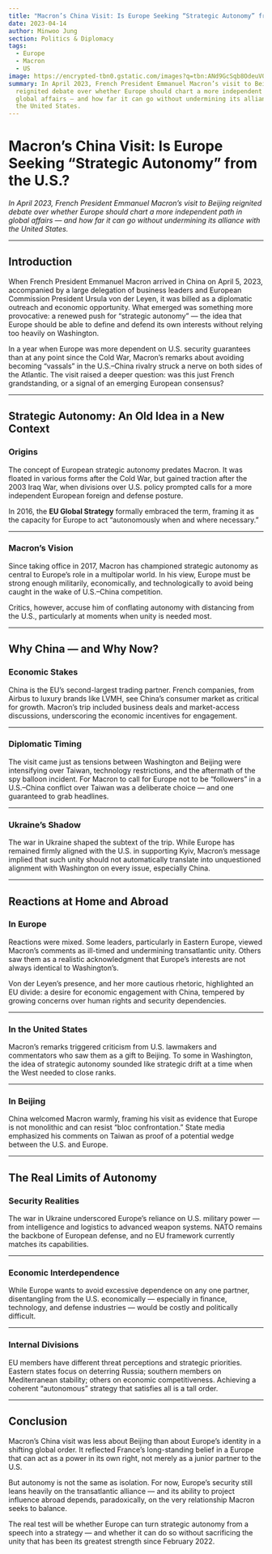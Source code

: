 ```yaml
---
title: "Macron’s China Visit: Is Europe Seeking “Strategic Autonomy” from the U.S.?"
date: 2023-04-14
author: Minwoo Jung
section: Politics & Diplomacy
tags:
  - Europe
  - Macron
  - US
image: https://encrypted-tbn0.gstatic.com/images?q=tbn:ANd9GcSqb8OdeuV0dBTSPaMsEK_GDhZ8X1aEi4mBGw&s
summary: In April 2023, French President Emmanuel Macron’s visit to Beijing
  reignited debate over whether Europe should chart a more independent path in
  global affairs — and how far it can go without undermining its alliance with
  the United States.
---
```

# Macron’s China Visit: Is Europe Seeking “Strategic Autonomy” from the U.S.?

*In April 2023, French President Emmanuel Macron’s visit to Beijing reignited debate over whether Europe should chart a more independent path in global affairs — and how far it can go without undermining its alliance with the United States.*

---

## Introduction

When French President Emmanuel Macron arrived in China on April 5, 2023, accompanied by a large delegation of business leaders and European Commission President Ursula von der Leyen, it was billed as a diplomatic outreach and economic opportunity. What emerged was something more provocative: a renewed push for “strategic autonomy” — the idea that Europe should be able to define and defend its own interests without relying too heavily on Washington.

In a year when Europe was more dependent on U.S. security guarantees than at any point since the Cold War, Macron’s remarks about avoiding becoming “vassals” in the U.S.–China rivalry struck a nerve on both sides of the Atlantic. The visit raised a deeper question: was this just French grandstanding, or a signal of an emerging European consensus?

---

## Strategic Autonomy: An Old Idea in a New Context

### Origins

The concept of European strategic autonomy predates Macron. It was floated in various forms after the Cold War, but gained traction after the 2003 Iraq War, when divisions over U.S. policy prompted calls for a more independent European foreign and defense posture.

In 2016, the **EU Global Strategy** formally embraced the term, framing it as the capacity for Europe to act “autonomously when and where necessary.”

---

### Macron’s Vision

Since taking office in 2017, Macron has championed strategic autonomy as central to Europe’s role in a multipolar world. In his view, Europe must be strong enough militarily, economically, and technologically to avoid being caught in the wake of U.S.–China competition.

Critics, however, accuse him of conflating autonomy with distancing from the U.S., particularly at moments when unity is needed most.

---

## Why China — and Why Now?

### Economic Stakes

China is the EU’s second-largest trading partner. French companies, from Airbus to luxury brands like LVMH, see China’s consumer market as critical for growth. Macron’s trip included business deals and market-access discussions, underscoring the economic incentives for engagement.

---

### Diplomatic Timing

The visit came just as tensions between Washington and Beijing were intensifying over Taiwan, technology restrictions, and the aftermath of the spy balloon incident. For Macron to call for Europe not to be “followers” in a U.S.–China conflict over Taiwan was a deliberate choice — and one guaranteed to grab headlines.

---

### Ukraine’s Shadow

The war in Ukraine shaped the subtext of the trip. While Europe has remained firmly aligned with the U.S. in supporting Kyiv, Macron’s message implied that such unity should not automatically translate into unquestioned alignment with Washington on every issue, especially China.

---

## Reactions at Home and Abroad

### In Europe

Reactions were mixed. Some leaders, particularly in Eastern Europe, viewed Macron’s comments as ill-timed and undermining transatlantic unity. Others saw them as a realistic acknowledgment that Europe’s interests are not always identical to Washington’s.

Von der Leyen’s presence, and her more cautious rhetoric, highlighted an EU divide: a desire for economic engagement with China, tempered by growing concerns over human rights and security dependencies.

---

### In the United States

Macron’s remarks triggered criticism from U.S. lawmakers and commentators who saw them as a gift to Beijing. To some in Washington, the idea of strategic autonomy sounded like strategic drift at a time when the West needed to close ranks.

---

### In Beijing

China welcomed Macron warmly, framing his visit as evidence that Europe is not monolithic and can resist “bloc confrontation.” State media emphasized his comments on Taiwan as proof of a potential wedge between the U.S. and Europe.

---

## The Real Limits of Autonomy

### Security Realities

The war in Ukraine underscored Europe’s reliance on U.S. military power — from intelligence and logistics to advanced weapon systems. NATO remains the backbone of European defense, and no EU framework currently matches its capabilities.

---

### Economic Interdependence

While Europe wants to avoid excessive dependence on any one partner, disentangling from the U.S. economically — especially in finance, technology, and defense industries — would be costly and politically difficult.

---

### Internal Divisions

EU members have different threat perceptions and strategic priorities. Eastern states focus on deterring Russia; southern members on Mediterranean stability; others on economic competitiveness. Achieving a coherent “autonomous” strategy that satisfies all is a tall order.

---

## Conclusion

Macron’s China visit was less about Beijing than about Europe’s identity in a shifting global order. It reflected France’s long-standing belief in a Europe that can act as a power in its own right, not merely as a junior partner to the U.S.

But autonomy is not the same as isolation. For now, Europe’s security still leans heavily on the transatlantic alliance — and its ability to project influence abroad depends, paradoxically, on the very relationship Macron seeks to balance.

The real test will be whether Europe can turn strategic autonomy from a speech into a strategy — and whether it can do so without sacrificing the unity that has been its greatest strength since February 2022.
